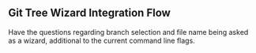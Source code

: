 ## Git Tree Wizard Integration Flow

Have the questions regarding branch selection and file name being asked as a wizard, additional to the current command line flags.